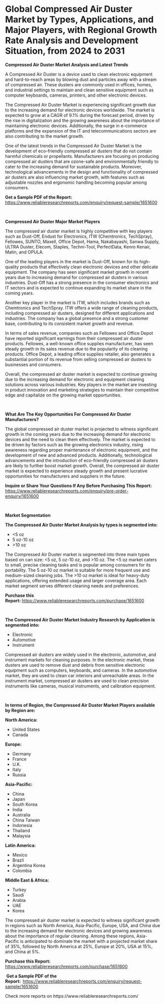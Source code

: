<p><h1>Global Compressed Air Duster Market by Types, Applications, and Major Players, with Regional Growth Rate Analysis and Development Situation, from 2024 to 2031</h1></p><p><strong>Compressed Air Duster Market Analysis and Latest Trends</strong></p>
<p><p>A Compressed Air Duster is a device used to clean electronic equipment and hard-to-reach areas by blowing dust and particles away with a stream of compressed air. These dusters are commonly used in offices, homes, and industrial settings to maintain and clean sensitive equipment such as computer keyboards, cameras, printers, and other electronic devices.</p><p>The Compressed Air Duster Market is experiencing significant growth due to the increasing demand for electronic devices worldwide. The market is expected to grow at a CAGR of 9.1% during the forecast period, driven by the rise in digitalization and the growing awareness about the importance of maintaining electronic devices. Additionally, the surge in e-commerce platforms and the expansion of the IT and telecommunications sectors are also contributing to the market growth.</p><p>One of the latest trends in the Compressed Air Duster Market is the development of eco-friendly compressed air dusters that do not contain harmful chemicals or propellants. Manufacturers are focusing on producing compressed air dusters that are ozone-safe and environmentally friendly to cater to the increasing demand for sustainable products. Moreover, technological advancements in the design and functionality of compressed air dusters are also influencing market growth, with features such as adjustable nozzles and ergonomic handling becoming popular among consumers.</p></p>
<p><strong>Get a Sample PDF of the Report:&nbsp;</strong> <a href="https://www.reliableresearchreports.com/enquiry/request-sample/1651600">https://www.reliableresearchreports.com/enquiry/request-sample/1651600</a></p>
<p>&nbsp;</p>
<p><strong>Compressed Air Duster Major Market Players</strong></p>
<p><p>The compressed air duster market is highly competitive with key players such as Dust-Off, Endust for Electronics, ITW (Chemtronics, TechSpray), Fellowes, SUNTO, Maxell, Office Depot, Hama, Nakabayashi, Sanwa Supply, ULTRA Duster, Elecom, Staples, Techni-Tool, PerfectData, Kenro Kenair, Matin, and OPULA. </p><p>One of the leading players in the market is Dust-Off, known for its high-quality products that effectively clean electronic devices and other delicate equipment. The company has seen significant market growth in recent years due to increasing demand for compressed air dusters in various industries. Dust-Off has a strong presence in the consumer electronics and IT sectors and is expected to continue expanding its market share in the coming years.</p><p>Another key player in the market is ITW, which includes brands such as Chemtronics and TechSpray. ITW offers a wide range of cleaning products, including compressed air dusters, designed for different applications and industries. The company has a global presence and a strong customer base, contributing to its consistent market growth and revenue.</p><p>In terms of sales revenue, companies such as Fellowes and Office Depot have reported significant earnings from their compressed air duster products. Fellowes, a well-known office supplies manufacturer, has seen steady growth in its sales revenue due to the popularity of its cleaning products. Office Depot, a leading office supplies retailer, also generates a substantial portion of its revenue from selling compressed air dusters to businesses and consumers.</p><p>Overall, the compressed air duster market is expected to continue growing due to the increasing demand for electronic and equipment cleaning solutions across various industries. Key players in the market are investing in product innovation and marketing strategies to maintain their competitive edge and capitalize on the growing market opportunities.</p></p>
<p>&nbsp;</p>
<p><strong>What Are The Key Opportunities For Compressed Air Duster Manufacturers?</strong></p>
<p><p>The global compressed air duster market is projected to witness significant growth in the coming years due to the increasing demand for electronic devices and the need to clean them effectively. The market is expected to be driven by factors such as the growing electronics industry, rising awareness regarding proper maintenance of electronic equipment, and the development of new and advanced products. Additionally, technological advancements and the introduction of eco-friendly compressed air dusters are likely to further boost market growth. Overall, the compressed air duster market is expected to experience steady growth and present lucrative opportunities for manufacturers and suppliers in the future.</p></p>
<p><strong>Inquire or Share Your Questions If Any Before Purchasing This Report:</strong> <a href="https://www.reliableresearchreports.com/enquiry/pre-order-enquiry/1651600">https://www.reliableresearchreports.com/enquiry/pre-order-enquiry/1651600</a></p>
<p>&nbsp;</p>
<p><strong>Market Segmentation</strong></p>
<p><strong>The Compressed Air Duster Market Analysis by types is segmented into:</strong></p>
<p><ul><li><5 oz</li><li>5 oz-10 oz</li><li>>10 oz</li></ul></p>
<p><p>The Compressed Air Duster market is segmented into three main types based on can size: <5 oz, 5 oz-10 oz, and >10 oz. The <5 oz market caters to small, precise cleaning tasks and is popular among consumers for its portability. The 5 oz-10 oz market is suitable for more frequent use and medium-sized cleaning jobs. The >10 oz market is ideal for heavy-duty applications, offering extended usage and larger coverage area. Each market segment serves different cleaning needs and preferences.</p></p>
<p><strong>Purchase this Report:&nbsp;</strong><a href="https://www.reliableresearchreports.com/purchase/1651600">https://www.reliableresearchreports.com/purchase/1651600</a></p>
<p>&nbsp;</p>
<p><strong>The Compressed Air Duster Market Industry Research by Application is segmented into:</strong></p>
<p><ul><li>Electronic</li><li>Automotive</li><li>Instrument</li></ul></p>
<p><p>Compressed air dusters are widely used in the electronic, automotive, and instrument markets for cleaning purposes. In the electronic market, these dusters are used to remove dust and debris from sensitive electronic equipment such as computers, keyboards, and cameras. In the automotive market, they are used to clean car interiors and unreachable areas. In the instrument market, compressed air dusters are used to clean precision instruments like cameras, musical instruments, and calibration equipment.</p></p>
<p>&nbsp;</p>
<p><strong>In terms of Region, the Compressed Air Duster Market Players available by Region are:</strong></p>
<p>
    <p> <strong> North America: </strong>
        <ul>
            <li>United States</li>
            <li>Canada</li>
        </ul>
        </p> 
    <p> <strong> Europe: </strong>
        <ul>
            <li>Germany</li>
            <li>France</li>
            <li>U.K.</li>
            <li>Italy</li>
            <li>Russia</li>
        </ul>
        </p> 
    <p> <strong> Asia-Pacific: </strong>
        <ul>
            <li>China</li>
            <li>Japan</li>
            <li>South Korea</li>
            <li>India</li>
            <li>Australia</li>
            <li>China Taiwan</li>
            <li>Indonesia</li>
            <li>Thailand</li>
            <li>Malaysia</li>
        </ul>
        </p> 
    <p> <strong> Latin America: </strong>
        <ul>
            <li>Mexico</li>
            <li>Brazil</li>
            <li>Argentina Korea</li>
            <li>Colombia</li>
        </ul>
        </p> 
    <p> <strong> Middle East & Africa: </strong>
        <ul>
            <li>Turkey</li>
            <li>Saudi</li>
            <li>Arabia</li>
            <li>UAE</li>
            <li>Korea</li>
        </ul>
    </p>
    </p>
<p><p>The compressed air duster market is expected to witness significant growth in regions such as North America, Asia-Pacific, Europe, USA, and China due to the increasing demand for electronic devices and growing awareness about the importance of regular cleaning. Among these regions, Asia-Pacific is anticipated to dominate the market with a projected market share of 35%, followed by North America at 25%, Europe at 20%, USA at 15%, and China at 5%.</p></p>
<p><strong>Purchase this Report: </strong><a href="https://www.reliableresearchreports.com/purchase/1651600">https://www.reliableresearchreports.com/purchase/1651600</a></p>
<p>&nbsp;<strong>Get a Sample PDF of the Report:&nbsp;&nbsp;</strong><a href="https://www.reliableresearchreports.com/enquiry/request-sample/1651600">https://www.reliableresearchreports.com/enquiry/request-sample/1651600</a></p>
<p><strong></strong></p>
<p>Check more reports on https://www.reliableresearchreports.com/</p>